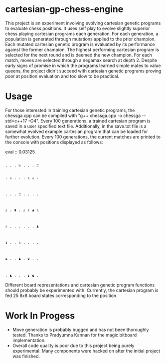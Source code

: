 # cartesian-gp-chess-engine

This project is an experiment involving evolving cartesian genetic programs to evaluate chess positions. It uses self play to evolve slightly superior chess playing cartesian programs each generation. For each generation, a population is generated through mutations applied to the prior champion. Each mutated cartesian genetic program is evaluated by its performance against the former champion. The highest performing cartesian program is selected for the next round and is deemed the new champion. For each match, moves are selected through a negamax search at depth 2. Despite early signs of promise in which the programs learned simple mates to value queens, the project didn't succeed with cartesian genetic programs proving poor at position evaluation and too slow to be practical.

# Usage

For those interested in training cartesian genetic programs, the chessga.cpp can be compiled with "g++ chessga.cpp -o chessga --std=c++17 -O4". Every 100 generations, a trained cartesian program is saved in a user specified text file. Additionally, in the save.txt file is a somewhat evolved example cartesian program that can be loaded for further evolution. Every 100 generations, the current matches are printed to the console with positions displayed as follows:

eval :: 0.03125

<code>
. . . ♔ . . . ♖
 
. ♙ . . . ♙ ♙ .
 
. . . ♖ . . . . 
 
♙ . ♜ . ♙ ♗ ♟ ♙

♕ . . . . . . ♟

♝ . . ♙ . . . .  
 
♚ . . ♟ . ♛ . .

. ♞ . . . ♝ ♞ .
</code>
 
 Different board representations and cartesian genetic program functions should probably be experimented with. Currently, the cartesian program is fed 25 8x8 board states corresponding to the position. 

# Work In Progess
- Move generation is probably bugged and has not been thoroughly tested. Thanks to Pradyumna Kannan for the magic bitboard implementation.
- Overall code quality is poor due to this project being purely experimental. Many components were hacked on after the initial project was finished.
